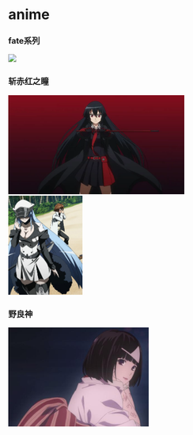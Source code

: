 # anime

### fate系列
<img height='200' src='./assets/images/fate-1.jpg'>

### 斩赤红之瞳
<img height='200' src='./assets/images/chzt-1.png'>

<img height='200' src='./assets/images/chzt-2.jpg'>

### 野良神
<img height='200' src='./assets/images/yls-1.jpg'>
